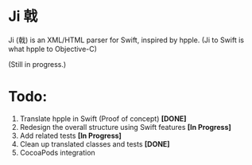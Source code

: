 # Ji 戟
Ji (戟) is an XML/HTML parser for Swift, inspired by hpple. (Ji to Swift is what hpple to Objective-C)

(Still in progress.)

# Todo:
1. Translate hpple in Swift (Proof of concept) **[DONE]**
2. Redesign the overall structure using Swift features **[In Progress]**
3. Add related tests **[In Progress]**
3. Clean up translated classes and tests **[DONE]**
4. CocoaPods integration
